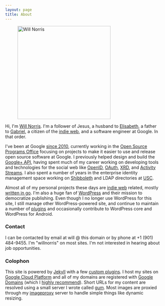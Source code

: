 ```yaml
---
layout: page
title: About
---
```

<div class="h-card vcard" markdown="1">

<figure class="alignright">
  <img src="/2005/05/03-800.jpg" alt="Will Norris" width="300" class="u-photo photo">
</figure>

Hi, I'm <a href="https://willnorris.com/" class="p-name u-url fn url">Will Norris</a>. I'm a
follower of Jesus, a husband to [Elisabeth][], a father to [Gabriel][], a citizen of the [indie
web][], and a <span class="p-role role">software engineer</span> at <span class="p-org
org">Google</span>.  In that order.

I've been at Google [since 2010][], currently working in the [Open Source Programs Office][]
focusing on projects to make it easier to use and release open source software at Google.  I
previously helped design and build the [Google+ API][], having spent much of my career working on
developing tools and technologies for the social web like [OpenID][], [OAuth][], [XRD][], and
[Activity Streams][].  I also spent a number of years in the enterprise identity management space
working on [Shibboleth][] and LDAP directories at [USC][].  

Almost all of my personal projects these days are [indie web][] related, mostly [written in go][].
I'm also a huge fan of [WordPress][] and their mission to democratize publishing.  Even though I no
longer use WordPress for this site, I still manage other WordPress-powered site, and continue to
maintain a number of [plugins][] and occasionally contribute to WordPress core and WordPress for
Android.

### Contact ###

I can be contacted by email at will @ this domain or by phone at <span class="p-tel tel">+1 (901)
484-9455</span>.  I'm "willnorris" on most sites.  I'm not interested in hearing about job
opportunities.

</div>

[Elisabeth]: https://notsoserendipitous.com/
[Gabriel]: https://gabenorris.com/
[indie web]: https://indieweb.org/
[since 2010]: /2010/01/going-to-google
[Open Source Programs Office]: https://developers.google.com/open-source/
[Google+ API]: https://developers.google.com/+/api/
[OpenID]: http://openid.net/
[OAuth]: https://oauth.net/
[XRD]: http://docs.oasis-open.org/xri/xrd/v1.0/xrd-1.0.html
[Activity Streams]: http://activitystrea.ms/
[Shibboleth]: http://shibboleth.net/
[USC]: http://www.usc.edu/
[written in go]: /go/
[WordPress]: https://wordpress.org/
[plugins]: https://profiles.wordpress.org/willnorris


### Colophon ###

This site is powered by [Jekyll][] with a few [custom plugins][].  I host my sites on [Google Cloud
Platform][] and all of my domains are registered with [Google Domains][] (which I [highly
recommend][]).  Short URLs for my content are resolved using a small server I wrote called [gum][].
Most images are proxied through my [imageproxy][] server to handle simple things like dynamic
resizing.

[Jekyll]: http://jekyllrb.com/
[custom plugins]: https://github.com/willnorris/willnorris.com/tree/master/src/_plugins
[Google Cloud Platform]: https://www.google.com/cloud
[Google Domains]: https://www.google.com/domains
[highly recommend]: /2014/06/google-domains
[gum]: /go/gum
[imageproxy]: /go/imageproxy
